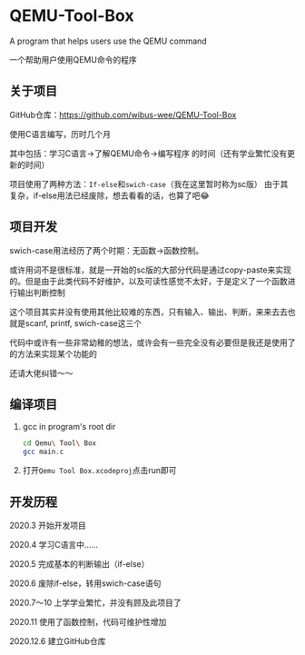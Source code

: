 # QEMU-Tool-Box
A program that helps users use the QEMU command

一个帮助用户使用QEMU命令的程序

## 关于项目
GitHub仓库：https://github.com/wibus-wee/QEMU-Tool-Box

使用C语言编写，历时几个月

其中包括：学习C语言->了解QEMU命令->编写程序 的时间（还有学业繁忙没有更新的时间）

项目使用了两种方法：`If-else`和`swich-case`（我在这里暂时称为sc版） 
由于其复杂，if-else用法已经废除，想去看看的话，也算了吧😂

## 项目开发
swich-case用法经历了两个时期：无函数->函数控制。

或许用词不是很标准，就是一开始的sc版的大部分代码是通过copy-paste来实现的。但是由于此类代码不好维护，以及可读性感觉不太好，于是定义了一个函数进行输出判断控制

这个项目其实并没有使用其他比较难的东西，只有输入、输出、判断，来来去去也就是scanf, printf, swich-case这三个

代码中或许有一些非常幼稚的想法，或许会有一些完全没有必要但是我还是使用了的方法来实现某个功能的

还请大佬纠错～～

## 编译项目

1. gcc in program's root dir
    ```bash
    cd Qemu\ Tool\ Box
    gcc main.c
    ```
2. 打开`Qemu Tool Box.xcodeproj`点击run即可


## 开发历程

2020.3 开始开发项目

2020.4 学习C语言中……

2020.5 完成基本的判断输出（if-else）

2020.6 废除if-else，转用swich-case语句

2020.7～10 上学学业繁忙，并没有顾及此项目了

2020.11 使用了函数控制，代码可维护性增加

2020.12.6 建立GitHub仓库


